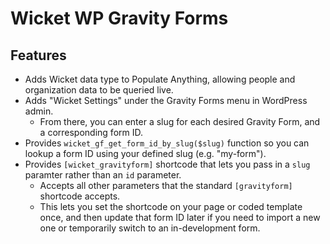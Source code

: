 # Wicket WP Gravity Forms

## Features
* Adds Wicket data type to Populate Anything, allowing people and organization data to be queried live.
* Adds "Wicket Settings" under the Gravity Forms menu in WordPress admin.
  * From there, you can enter a slug for each desired Gravity Form, and a corresponding form ID.
* Provides `wicket_gf_get_form_id_by_slug($slug)` function so you can lookup a form ID using your defined slug (e.g. "my-form").
* Provides `[wicket_gravityform]` shortcode that lets you pass in a `slug` paramter rather than an `id` parameter.
  * Accepts all other parameters that the standard `[gravityform]` shortcode accepts.
  * This lets you set the shortcode on your page or coded template once, and then update that form ID later if you need to import a new one or temporarily switch to an in-development form.
